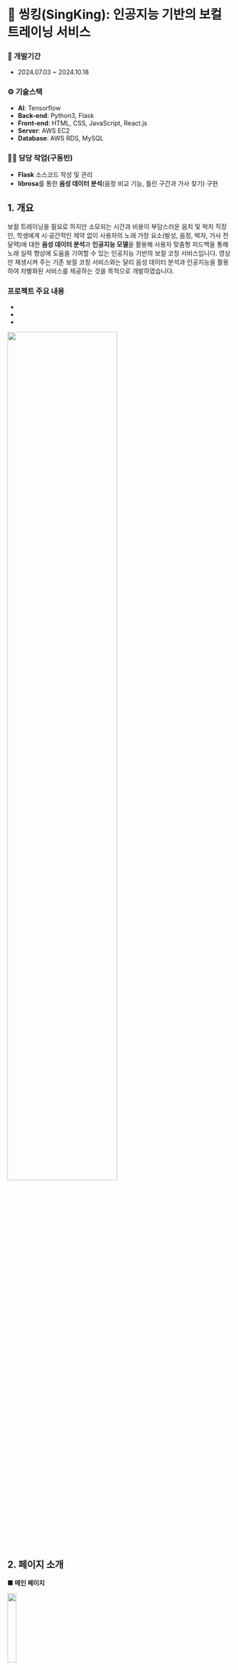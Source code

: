 # 🎤 씽킹(SingKing): 인공지능 기반의 보컬 트레이닝 서비스

### 📅 개발기간
- 2024.07.03 ~ 2024.10.18

### ⚙️ 기술스택
- **AI**: Tensorflow
- **Back-end**: Python3, Flask
- **Front-end**: HTML, CSS, JavaScript, React.js
- **Server**: AWS EC2
- **Database**: AWS RDS, MySQL

### 👨‍💼 담당 작업(구동빈)
- **Flask** 소스코드 작성 및 관리
- **librosa**를 통한 **음성 데이터 분석**(음정 비교 기능, 틀린 구간과 가사 찾기) 구현

## 1. 개요
보컬 트레이닝을 필요로 하지만 소모되는 시간과 비용이 부담스러운 음치 및 박치 직장인, 학생에게 시·공간적인 제약 없이 사용자의 노래 가창 요소(발성, 음정, 박자, 가사 전달력)에 대한 **음성 데이터 분석**과 **인공지능 모델**을 활용해 사용자 맞춤형 피드백을 통해 노래 실력 향상에 도움을 기여할 수 있는 인공지능 기반의 보컬 코칭 서비스입니다. 영상만 재생시켜 주는 기존 보컬 코칭 서비스와는 달리 음성 데이터 분석과 인공지능을 활용하여 차별화된 서비스를 제공하는 것을 목적으로 개발하였습니다.

### 프로젝트 주요 내용
-
-
-

<img src="https://github.com/user-attachments/assets/89b3538c-924b-4a13-a0b2-e08f9263fad0" width="70%" height="70%"/>

## 2. 페이지 소개
**■ 메인 페이지**

<img src="https://github.com/user-attachments/assets/952f1263-2318-409a-b476-700717aebc5f" width="20%" height="20%"/>

- 최상단에서 사용자 정보 확인 가능하도록 구현
- 두 번째 행에서 최근 정밀 트레이닝 기록 확인 가능하도록 구현
- 세 번째 행에서 이전 정밀 트레이닝 점수와 현재 점수 비교 가능하도록 구현
- 네 번째 행에서는 정밀 트레이닝 점수의 주간 랭킹 확인 가능하도록 구현

**■ 트레이닝 페이지**

<img src="https://github.com/user-attachments/assets/36b942c0-7ef2-4e69-aecd-fb53d7d33364" width="20%" height="20%"/>

- 4가지를 핵심 기능을 이용할 수 있도록 구현

**■ 트레이닝 페이지 - AI 음색 진단**

<img src="https://github.com/user-attachments/assets/44b9d4db-fe26-48cc-811c-8d238f8712f2" width="20%" height="20%"/>

<img src="https://github.com/user-attachments/assets/b776150a-f792-44f9-bb76-b0d130e3d72c" width="20%" height="20%"/>

- 사용자가 마이크 버튼을 눌러 음성을 녹음할 수 있는 기능 구현
- 입력된 목소리가 **네 개의 음색 정보**(발라드, 댄스, 락, 트로트) 중 가장 어울리는(유사한) 음색을 사용자에게 부여하도록 구현
- `모델 학습은 음성 데이터를 목소리의 특성 정보를 알 수 있는 MFCC로 변환하여 CNN을 통해 학습`


**■ 트레이닝 페이지 - 정밀 트레이닝**

<img src="https://github.com/user-attachments/assets/9cceae9a-cbfc-4656-961a-3c62b8dbd509" width="19%" height="19%"/>
<img src="https://github.com/user-attachments/assets/b965e78c-4be9-4101-824a-de1c59b697e8" width="19%" height="19%"/>
<img src="https://github.com/user-attachments/assets/5722ec76-cec1-4f8c-abbc-336baa6281a6" width="19%" height="19%"/>
<img src="https://github.com/user-attachments/assets/401ba3bf-9ba2-454e-a170-e06760d33c82" width="19%" height="19%"/>
<img src="https://github.com/user-attachments/assets/82197c44-afbd-4ace-8198-708f060332d7" width="19%" height="19%"/>

- 원하는 곡을 선정한 후 노래 가창 기능 구현
- 사용자 노래의 **음정과 박자**를 원곡 가수의 노래와 비교하여 점수 산정 기능 구현
- 사용자와 원곡 가수의 음정과 박자를 비교하여 두가지 **그래프로 표시** 기능 구현
- **틀린 구간을 선별**해 가사와 반주를 실행해 반복 연습 가능 구현

**■ 트레이닝 페이지 - 음역대 진단**

<img src="https://github.com/user-attachments/assets/c48378c5-ad99-4d79-b4f5-7259cd6844bf" width="20%" height="20%"/>

- 피아노 건반을 눌러서 재생되는 음정을 따라 음을 내면 사용자가 소리낸 음정과 주파수를 보여주는 기능 구현
- `1옥타브 ~ 3옥타브까지 확인 가능`

**■ 매칭 페이지**

<img src="https://github.com/user-attachments/assets/84711f62-c9e5-4fb3-8b0c-232a9d062839" width="20%" height="20%"/>
<img src="https://github.com/user-attachments/assets/87e46a35-395a-4bbd-a6b0-e57f4e109b85" width="20%" height="20%"/>

- 사용자 간의 멘토 멘티 매칭 (예정)
- 전문가와의 멘토 멘티 매칭 (예정)
- 사용자 멘토는 레벨 5이상부터 등록 가능 

**■ 마이 페이지**

<img src="https://github.com/user-attachments/assets/dd010647-f565-43e1-8ef3-c4321c95b49f" width="20%" height="20%"/>

- 음색 정보 확인 기능 구현
- 보컬 데이터 확인 기능 구현
- 트레이닝 기록 확인 기능 구현 

## 3. 핵심 트러블 슈팅

<details>
<summary>Flask의 session 정보 유지 불가 문제 </summary>
  
  - 문제 정의
    - Flask의 session에 정보를 저장했을 때, 다른 엔드 포인트에서 session 정보를 인식하지 못하는 문제가 발생했다.
  - 사실 수집
    - 엔드포인트 하나 하나 session을 설정해보았지만, 해당 session을 설정했던 엔드포인트에서만 session 정보를 인식하고 나머지는 모두 인식하지 못한다.
  - 원인추론
    - 새로운 폴더와 HTML 파일 만들어 간단히 session 기능을 테스트해보니 문제가 없다.
    - 같은 코드를 js 파일과 함께 실행하면 session 정보를 인식하지 못한다.
    - js 파일에서 session 정보를 저장하는 것에 문제가 생긴 것 아닐까?
  - 조치 방안과 결과
    - (1) Flask 서버에서 CORS(Cross-Origin Resource Sharing) 허용 코드를 추가한다. `CORS(app, supports_credentials=True)`
    - (2) js파일의 Fetch 메서드에 쿠키 값 공유 허용 코드를 추가한다. `credentials: "include"`
    - 위 두가지 설정 이후 session 정보 공유 문제는 모두 해결되었다.
</details>


## 4. 그 외 트러블 슈팅

<details>
<summary> AWS EC2 서버 설정 </summary>

  - 일부 녹음이 Python 파일 자체로 진행되었는데, 그대로 AWS EC2 서버에 업로드하니 녹음 장치를 찾을 수 없다는 오류가 발생했다.
  - 녹음과 관련된 부분은 전부 프론트엔드 처리하고 녹음 받은 mp3 파일만 서버로 전송히여 서버에서는 mp3 파일을 받아 사용하는 방식으로 변경해 해결되었다.
</details>
